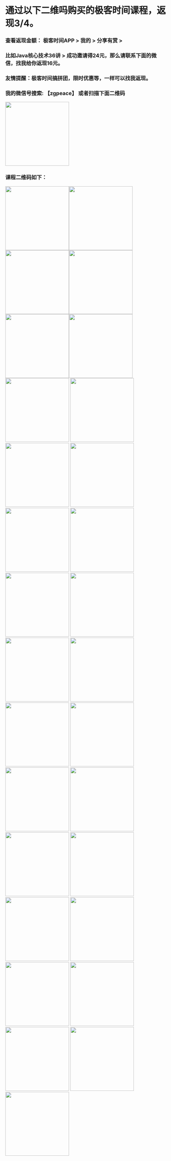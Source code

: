 # 通过以下二维吗购买的极客时间课程，返现3/4。

### 查看返现金额： 极客时间APP > 我的 > 分享有赏 > 
### 比如Java核心技术36讲 > 成功邀请得24元，那么请联系下面的微信，找我给你返现16元。
### 友情提醒：极客时间搞拼团，限时优惠等，一样可以找我返现。
### 我的微信号搜索:  【zgpeace】   或者扫描下面二维码

<img src="./images/Wechat.PNG" width="200" />

### 课程二维码如下：
<img src="./images/DesignMode.PNG" width="200" /><img src="./images/AlgorithmBeauty.PNG" width="200" /><img src="./images/Algorithm.PNG" width="200" /><img src="./images/Java.PNG" width="200" /><img src="./images/AI.PNG" width="200" /><img src="./images/BigdataDeal.PNG" width="200" />
<img src="./images/Blockchain.PNG" width="200" />
<img src="./images/Computer.PNG" width="200" />
<img src="./images/DataAnalyse.PNG" width="200" />
<img src="./images/Git.PNG" width="200" />
<img src="./images/Go.PNG" width="200" />
<img src="./images/iOSSenior.PNG" width="200" />
<img src="./images/JavaCore.PNG" width="200" />
<img src="./images/JavaMicroService.PNG" width="200" />
<img src="./images/JavaSpring.PNG" width="200" />
<img src="./images/JavaThread.PNG" width="200" />
<img src="./images/JavaVM.PNG" width="200" />
<img src="./images/Kubernetes.PNG" width="200" />
<img src="./images/Linux.PNG" width="200" />
<img src="./images/Math.PNG" width="200" />
<img src="./images/Mysql.PNG" width="200" />
<img src="./images/Nginx.PNG" width="200" />
<img src="./images/Product.PNG" width="200" />
<img src="./images/PythonCore.PNG" width="200" />
<img src="./images/Structure.PNG" width="200" />
<img src="./images/StructureFromBegining.PNG" width="200" />
<img src="./images/TechicalCase.PNG" width="200" />
<img src="./images/TechnicalManager.PNG" width="200" />
<img src="./images/WebProtocol.PNG" width="200" />
